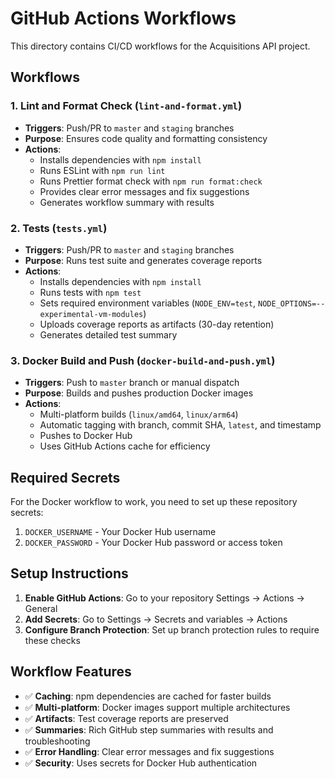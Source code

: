 # GitHub Actions Workflows

This directory contains CI/CD workflows for the Acquisitions API project.

## Workflows

### 1. Lint and Format Check (`lint-and-format.yml`)

- **Triggers**: Push/PR to `master` and `staging` branches
- **Purpose**: Ensures code quality and formatting consistency
- **Actions**:
  - Installs dependencies with `npm install`
  - Runs ESLint with `npm run lint`
  - Runs Prettier format check with `npm run format:check`
  - Provides clear error messages and fix suggestions
  - Generates workflow summary with results

### 2. Tests (`tests.yml`)

- **Triggers**: Push/PR to `master` and `staging` branches
- **Purpose**: Runs test suite and generates coverage reports
- **Actions**:
  - Installs dependencies with `npm install`
  - Runs tests with `npm test`
  - Sets required environment variables (`NODE_ENV=test`, `NODE_OPTIONS=--experimental-vm-modules`)
  - Uploads coverage reports as artifacts (30-day retention)
  - Generates detailed test summary

### 3. Docker Build and Push (`docker-build-and-push.yml`)

- **Triggers**: Push to `master` branch or manual dispatch
- **Purpose**: Builds and pushes production Docker images
- **Actions**:
  - Multi-platform builds (`linux/amd64`, `linux/arm64`)
  - Automatic tagging with branch, commit SHA, `latest`, and timestamp
  - Pushes to Docker Hub
  - Uses GitHub Actions cache for efficiency

## Required Secrets

For the Docker workflow to work, you need to set up these repository secrets:

1. `DOCKER_USERNAME` - Your Docker Hub username
2. `DOCKER_PASSWORD` - Your Docker Hub password or access token

## Setup Instructions

1. **Enable GitHub Actions**: Go to your repository Settings → Actions → General
2. **Add Secrets**: Go to Settings → Secrets and variables → Actions
3. **Configure Branch Protection**: Set up branch protection rules to require these checks

## Workflow Features

- ✅ **Caching**: npm dependencies are cached for faster builds
- ✅ **Multi-platform**: Docker images support multiple architectures
- ✅ **Artifacts**: Test coverage reports are preserved
- ✅ **Summaries**: Rich GitHub step summaries with results and troubleshooting
- ✅ **Error Handling**: Clear error messages and fix suggestions
- ✅ **Security**: Uses secrets for Docker Hub authentication
